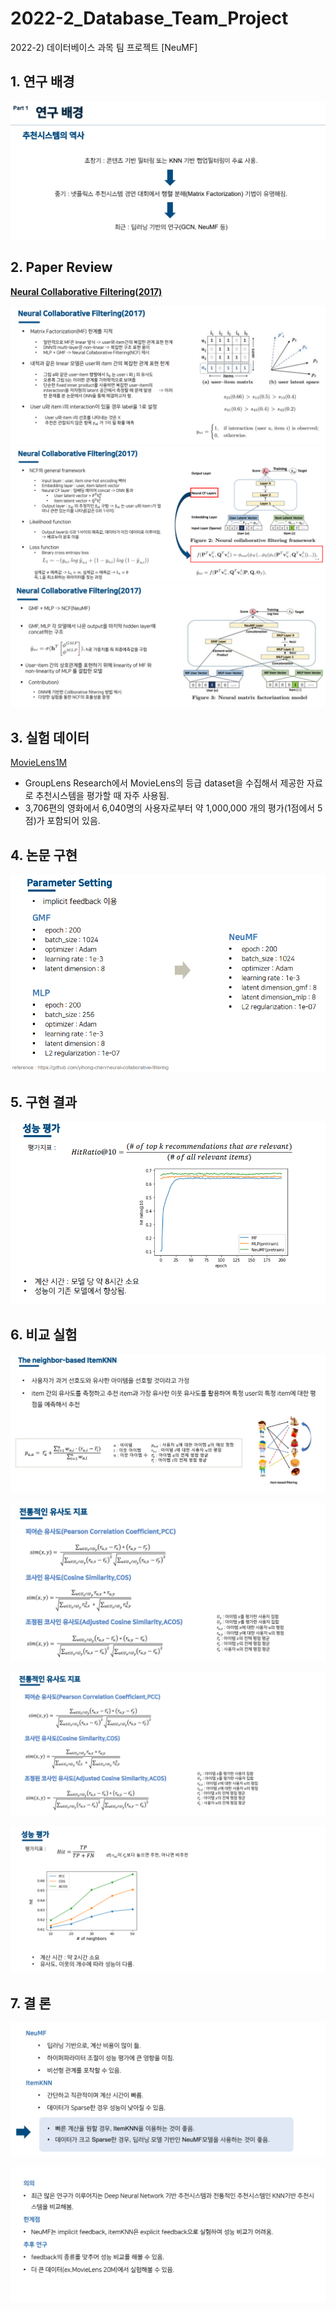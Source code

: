 # 2022-2_Database_Team_Project
2022-2) 데이터베이스 과목 팀 프로젝트 [NeuMF]



## 1. 연구 배경

![image-20220817164325885](README_PNG/image-20220817164325885.png)



## 2. Paper Review

[**Neural Collaborative Filtering(2017)**](https://dl.acm.org/doi/pdf/10.1145/3038912.3052569)

![image-20220817164947662](README_PNG/image-20220817164947662.png)
![image-20220817165019540](README_PNG/image-20220817165019540.png)
![image-20220817165117633](README_PNG/image-20220817165117633.png)



## 3. 실험 데이터

[MovieLens1M](https://guoguibing.github.io/librec/datasets)

- GroupLens Research에서 MovieLens의 등급 dataset을 수집해서 제공한 자료로 추천시스템을 평가할 때 자주 사용됨.
- 3,706편의 영화에서 6,040명의 사용자로부터 약 1,000,000 개의 평가(1점에서 5점)가 포함되어 있음.



## 4. 논문 구현

![image-20220817165433647](README_PNG/image-20220817165433647.png)



## 5. 구현 결과

![image-20220817165455792](README_PNG/image-20220817165455792.png)





## 6. 비교 실험

![image-20220817165625430](README_PNG/image-20220817165625430.png)



![image-20220817165704338](README_PNG/image-20220817165704338.png)

![image-20220817165718079](README_PNG/image-20220817165718079.png)



![image-20220817165738625](README_PNG/image-20220817165738625.png)



## 7. 결 론

![image-20220817165847093](README_PNG/image-20220817165847093.png)

![image-20220817165857052](README_PNG/image-20220817165857052.png)
